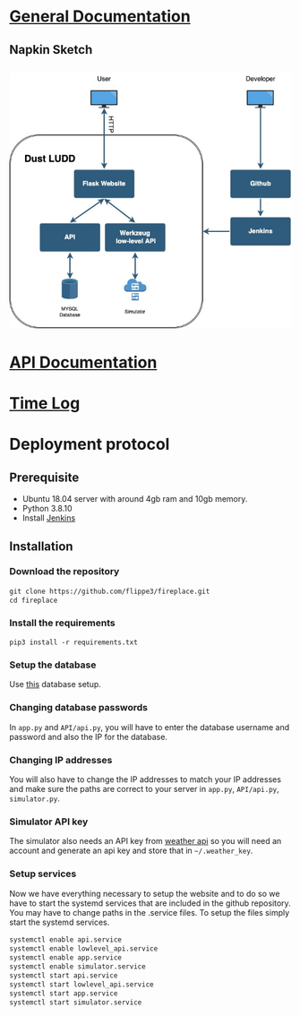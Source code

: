 # [General Documentation](https://github.com/flippe3/fireplace/blob/main/DesignDecisions.md)

## Napkin Sketch
## ![Napkin sketch](https://github.com/flippe3/fireplace/blob/main/references/napkin_sketch.jpg?raw=true)

# [API Documentation](https://github.com/flippe3/fireplace/blob/main/APIDocumentation.md)

# [Time Log](https://github.com/flippe3/fireplace/blob/main/references/Timelog.xlsx)

# Deployment protocol

## Prerequisite
* Ubuntu 18.04 server with around 4gb ram and 10gb memory.
* Python 3.8.10
* Install [Jenkins](https://www.jenkins.io/doc/book/installing/linux/) 

## Installation
### Download the repository
```
git clone https://github.com/flippe3/fireplace.git
cd fireplace
```
### Install the requirements
```
pip3 install -r requirements.txt
```
### Setup the database
Use [this](https://github.com/flippe3/fireplace/blob/main/MysqlDatabaseSetup.sql) database setup.

### Changing database passwords
In `app.py` and `API/api.py`, you will have to enter the database username and password and also the IP for the database.

### Changing IP addresses
You will also have to change the IP addresses to match your IP addresses and make sure the paths are correct to your server in `app.py`, `API/api.py`, `simulator.py`.

### Simulator API key
The simulator also needs an API key from [weather api](https://www.weatherapi.com/) so you will need an account and generate an api key and store that in `~/.weather_key`.

### Setup services
Now we have everything necessary to setup the website and to do so we have to start the systemd services that are included in the github repository. You may have to change paths in the .service files. To setup the files simply start the systemd services.
```
systemctl enable api.service
systemctl enable lowlevel_api.service
systemctl enable app.service
systemctl enable simulator.service
systemctl start api.service
systemctl start lowlevel_api.service
systemctl start app.service
systemctl start simulator.service
```



